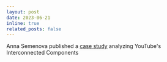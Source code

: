 ```yaml
---
layout: post
date: 2023-06-21
inline: true
related_posts: false
---
```


Anna Semenova published a [case study](https://www.stiftung-nv.de/de/publication/the-tree-of-complexity) analyzing YouTube's Interconnected Components
